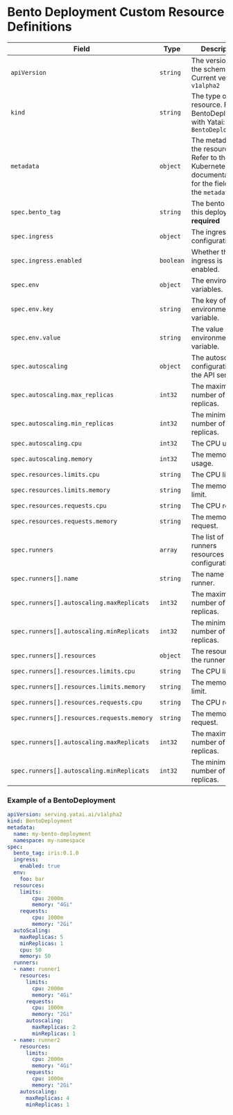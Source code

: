 # Bento Deployment Custom Resource Definitions


| Field | Type | Description |
| --------- | ----- | ----------------- |
| `apiVersion` | `string` | The version of the schema. Current version is `v1alpha2` |
| `kind` | `string` | The type of the resource. For BentoDeployment with Yatai: `BentoDeployment` |
| `metadata` | `object` | The metadata of the resource. Refer to the Kubernetes API documentation for the fields of the `metadata` field|
| `spec.bento_tag` | `string` | The bento tag for this deployment. **required** |
| `spec.ingress` | `object` | The ingress configuration. |
| `spec.ingress.enabled` | `boolean` | Whether the ingress is enabled. |
| `spec.env` | `object` | The environment variables. |
| `spec.env.key` | `string` | The key of the environment variable. |
| `spec.env.value` | `string` | The value of the environment variable. |
| `spec.autoscaling` | `object` | The autoscaling configuration for the API server |
| `spec.autoscaling.max_replicas` | `int32` |  The maximum number of replicas. |
| `spec.autoscaling.min_replicas` | `int32` |  The minimum number of replicas. |
| `spec.autoscaling.cpu` | `int32` |  The CPU usage. |
| `spec.autoscaling.memory` | `int32` |  The memory usage. |
| `spec.resources.limits.cpu` | `string` |  The CPU limit. |
| `spec.resources.limits.memory` | `string` |  The memory limit. |
| `spec.resources.requests.cpu` | `string` |  The CPU request. |
| `spec.resources.requests.memory` | `string` |  The memory request. |
| `spec.runners` | `array` |  The list of runners resources configuration. |
| `spec.runners[].name` | `string` |  The name of the runner. |
| `spec.runners[].autoscaling.maxReplicats` | `int32` |  The maximum number of replicas. |
| `spec.runners[].autoscaling.minReplicats` | `int32` |  The minimum number of replicas. |
| `spec.runners[].resources` | `object` |  The resources of the runner. |
| `spec.runners[].resources.limits.cpu` | `string` |  The CPU limit. |
| `spec.runners[].resources.limits.memory` | `string` |  The memory limit. |
| `spec.runners[].resources.requests.cpu` | `string` |  The CPU request. |
| `spec.runners[].resources.requests.memory` | `string` |  The memory request. |
| `spec.runners[].autoscaling.maxReplicats` | `int32` |  The maximum number of replicas. |
| `spec.runners[].autoscaling.minReplicats` | `int32` |  The minimum number of replicas. |


### Example of a BentoDeployment

```yaml
apiVersion: serving.yatai.ai/v1alpha2
kind: BentoDeployment
metadata:
  name: my-bento-deployment
  namespace: my-namespace
spec:
  bento_tag: iris:0.1.0
  ingress:
    enabled: true
  env:
    foo: bar
  resources:
    limits:
        cpu: 2000m
        memory: "4Gi"
    requests:
        cpu: 1000m
        memory: "2Gi"
  autoScaling:
    maxReplicas: 5
    minReplicas: 1
    cpu: 50
    memory: 50
  runners:
  - name: runner1
    resources:
      limits:
        cpu: 2000m
        memory: "4Gi"
      requests:
        cpu: 1000m
        memory: "2Gi"
      autoscaling:
        maxReplicas: 2
        minReplicas: 1
  - name: runner2
    resources:
      limits:
        cpu: 2000m
        memory: "4Gi"
      requests:
        cpu: 1000m
        memory: "2Gi"
    autoscaling:
      maxReplicas: 4
      minReplicas: 1
```